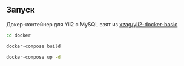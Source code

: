 

## Запуск
Докер-контейнер для Yii2 с MySQL взят из [xzag/yii2-docker-basic](https://github.com/xzag/yii2-docker-basic)
```bash
cd docker
```

```bash
docker-compose build
```

```bash
docker-compose up -d
```